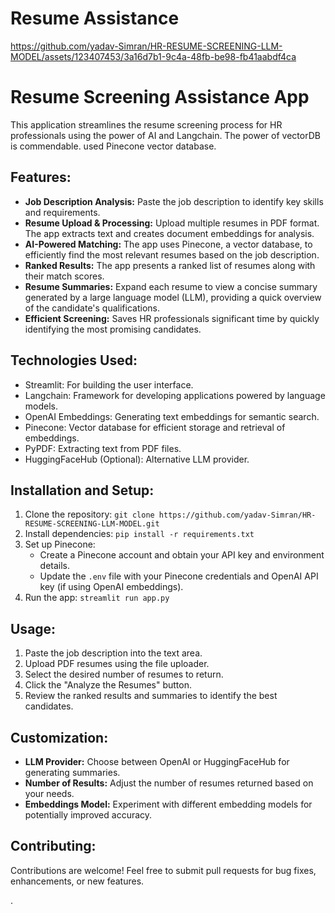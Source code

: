 # Resume Assistance



https://github.com/yadav-Simran/HR-RESUME-SCREENING-LLM-MODEL/assets/123407453/3a16d7b1-9c4a-48fb-be98-fb41aabdf4ca



# Resume Screening Assistance App

This application streamlines the resume screening process for HR professionals using the power of AI and Langchain. The power of vectorDB is commendable. used Pinecone vector database.

## Features:
- **Job Description Analysis:** Paste the job description to identify key skills and requirements.
- **Resume Upload & Processing:** Upload multiple resumes in PDF format. The app extracts text and creates document embeddings for analysis.
- **AI-Powered Matching:** The app uses Pinecone, a vector database, to efficiently find the most relevant resumes based on the job description.
- **Ranked Results:** The app presents a ranked list of resumes along with their match scores.
- **Resume Summaries:** Expand each resume to view a concise summary generated by a large language model (LLM), providing a quick overview of the candidate's qualifications.
- **Efficient Screening:** Saves HR professionals significant time by quickly identifying the most promising candidates.

## Technologies Used:
- Streamlit: For building the user interface.
- Langchain: Framework for developing applications powered by language models.
- OpenAI Embeddings: Generating text embeddings for semantic search.
- Pinecone: Vector database for efficient storage and retrieval of embeddings.
- PyPDF: Extracting text from PDF files.
- HuggingFaceHub (Optional): Alternative LLM provider.

## Installation and Setup:
1. Clone the repository: `git clone https://github.com/yadav-Simran/HR-RESUME-SCREENING-LLM-MODEL.git`
2. Install dependencies: `pip install -r requirements.txt`
3. Set up Pinecone:
   - Create a Pinecone account and obtain your API key and environment details.
   - Update the `.env` file with your Pinecone credentials and OpenAI API key (if using OpenAI embeddings).
4. Run the app: `streamlit run app.py`

## Usage:
1. Paste the job description into the text area.
2. Upload PDF resumes using the file uploader.
3. Select the desired number of resumes to return.
4. Click the "Analyze the Resumes" button.
5. Review the ranked results and summaries to identify the best candidates.

## Customization:
- **LLM Provider:** Choose between OpenAI or HuggingFaceHub for generating summaries.
- **Number of Results:** Adjust the number of resumes returned based on your needs.
- **Embeddings Model:** Experiment with different embedding models for potentially improved accuracy.

## Contributing:
Contributions are welcome! Feel free to submit pull requests for bug fixes, enhancements, or new features.

.

